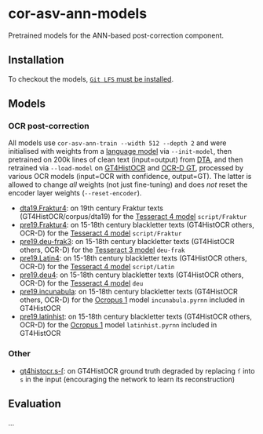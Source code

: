 # cor-asv-ann-models

Pretrained models for the ANN-based post-correction component.

## Installation

To checkout the models, [`Git LFS` must be installed](https://github.com/git-lfs/git-lfs/releases).

## Models

### OCR post-correction

All models use `cor-asv-ann-train --width 512 --depth 2` and were initialised with weights from a [language model](https://github.com/OCR-D/ocrd_keraslm) via `--init-model`, then pretrained on 200k lines of clean text (input=output) from [DTA](https://www.deutsches-textarchiv.de), and then retrained via `--load-model` on [GT4HistOCR](https://zenodo.org/record/1344132/export/hx) and [OCR-D GT](http://www.ocr-d.de/gt), processed by various OCR models (input=OCR with confidence, output=GT). The latter is allowed to change _all_ weights (not just fine-tuning) and does _not_ reset the encoder layer weights (`--reset-encoder`).

- [dta19.Fraktur4](s2s.dta19.Fraktur4.d2.w0512.adam.attention.stateless.variational-dropout.char.pretrained+retrained-conf.h5): on 19th century Fraktur texts (GT4HistOCR/corpus/dta19) for the [Tesseract 4 model](https://github.com/tesseract-ocr/tessdata_best) `script/Fraktur`
- [pre19.Fraktur4](s2s.pre19.Fraktur4.d2.w0512.adam.attention.stateless.variational-dropout.char.transfer-lm.pretrained+retrained-conf.h5): on 15-18th century blackletter texts (GT4HistOCR others, OCR-D) for the [Tesseract 4 model](https://github.com/tesseract-ocr/tessdata_best) `script/Fraktur`
- [pre19.deu-frak3](s2s.pre19.deu-frak3.d2.w0512.adam.attention.stateless.variational-dropout.char.transfer-lm.pretrained+retrained-conf.h5): on 15-18th century blackletter texts (GT4HistOCR others, OCR-D) for the [Tesseract 3 model](https://github.com/tesseract-ocr/tessdata) `deu-frak`
- [pre19.Latin4](s2s.pre19.Latin4.d2.w0512.adam.attention.stateless.variational-dropout.char.transfer-lm.pretrained+retrained-conf.h5): on 15-18th century blackletter texts (GT4HistOCR others, OCR-D) for the [Tesseract 4 model](https://github.com/tesseract-ocr/tessdata_best) `script/Latin`
- [pre19.deu4](s2s.pre19.deu4.d2.w0512.adam.attention.stateless.variational-dropout.char.transfer-lm.pretrained+retrained-conf.h5): on 15-18th century blackletter texts (GT4HistOCR others, OCR-D) for the [Tesseract 4 model](https://github.com/tesseract-ocr/tessdata_best) `deu`
- [pre19.incunabula](s2s.pre19.incunabula.d2.w0512.adam.attention.stateless.variational-dropout.char.transfer-lm.pretrained+retrained-conf.h5): on 15-18th century blackletter texts (GT4HistOCR others, OCR-D) for the [Ocropus 1](https://github.com/tmbdev/ocropy) model `incunabula.pyrnn` included in GT4HistOCR
- [pre19.latinhist](s2s.pre19.latinhist.d2.w0512.adam.attention.stateless.variational-dropout.char.transfer-lm.pretrained+retrained-conf.h5): on 15-18th century blackletter texts (GT4HistOCR others, OCR-D) for the [Ocropus 1](https://github.com/tmbdev/ocropy) model `latinhist.pyrnn` included in GT4HistOCR

### Other

- [gt4histocr.s-ſ](s2s.gt4histocr.s-ſ.d2.w0512.adam.attention.stateless.variational-dropout.char.transfer-lm.h5): on GT4HistOCR ground truth degraded by replacing `ſ` into `s` in the input (encouraging the network to learn its reconstruction)

## Evaluation

...

